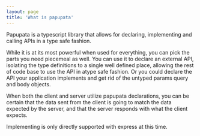 ```yaml
---
layout: page
title: 'What is papupata'
---
```


Papupata is a typescript library that allows for declaring, implementing and calling APIs in a type safe fashion.

While it is at its most powerful when used for everything, you can pick the parts you need piecemeal as well. You can use it to
declare an external API, isolating the type definitions to a single well defined place, allowing the rest of code base to
use the API in atype safe fashion. Or you could declare the API your application implements and get rid of the untyped params
query and body objects.

When both the client and server utilize papupata declarations, you can be certain that the data sent from the client
is going to match the data expected by the server, and that the server responds with what the client expects.

Implementing is only directly supported with express at this time.

